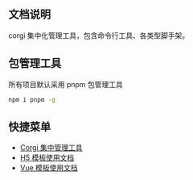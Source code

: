 ## 文档说明

corgi 集中化管理工具，包含命令行工具、各类型脚手架。

## 包管理工具

所有项目默认采用 pnpm 包管理工具

```bash
npm i pnpm -g
```

## 快捷菜单

- [Corgi 集中管理工具](/docs/corgi-core.html)
- [H5 模板使用文档](/docs/template-h5.html)
- [Vue 模板使用文档](/docs/template-vue/guide/)
